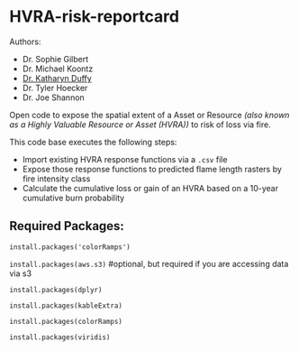 # HVRA-risk-reportcard
Authors:
  - Dr. Sophie Gilbert
  - Dr. Michael Koontz
  - [Dr. Katharyn Duffy](https://orcid.org/0000-0001-6108-7718)
  - Dr. Tyler Hoecker
  - Dr. Joe Shannon

Open code to expose the spatial extent of a Asset or Resource *(also known as a Highly Valuable Resource or Asset (HVRA))* to risk of loss via fire.

This code base executes the following steps:
- Import existing HVRA response functions via a `.csv` file
- Expose those response functions to predicted flame length rasters by fire intensity class
- Calculate the cumulative loss or gain of an HVRA based on a 10-year cumulative burn probability





## Required Packages:

`install.packages('colorRamps')`

`install.packages(aws.s3)` #optional, but required if you are accessing data via s3

`install.packages(dplyr)`

`install.packages(kableExtra)`

`install.packages(colorRamps)`

`install.packages(viridis)`

